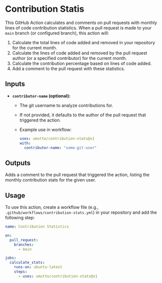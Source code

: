 # Contribution Statis

This GitHub Action calculates and comments on pull requests with monthly lines of code contribution statistics. When a pull request is made to your `main` branch (or configured branch), this action will:

1. Calculate the total lines of code added and removed in your repository for the current month.
2. Calculate the lines of code added and removed by the pull request author (or a specified contributor) for the current month.
3. Calculate the contribution percentage based on lines of code added.
4. Add a comment to the pull request with these statistics.

## Inputs

- **`contributor-name` (optional):**

  - The git username to analyze contributions for.
  - If not provided, it defaults to the author of the pull request that triggered the action.
  - Example use in workflow:

    ```yaml
    uses: umutto/contribution-stats@v1
    with:
      contributor-name: "some-git-user"
    ```

## Outputs

Adds a comment to the pull request that triggered the action, listing the monthly contribution stats for the given user.

## Usage

To use this action, create a workflow file (e.g., `.github/workflows/contribution-stats.yml`) in your repository and add the following step:

```yaml
name: Contribution Statistics

on:
  pull_request:
    branches:
      - main

jobs:
  calculate_stats:
    runs-on: ubuntu-latest
    steps:
      - uses: umutto/contribution-stats@v1
```
